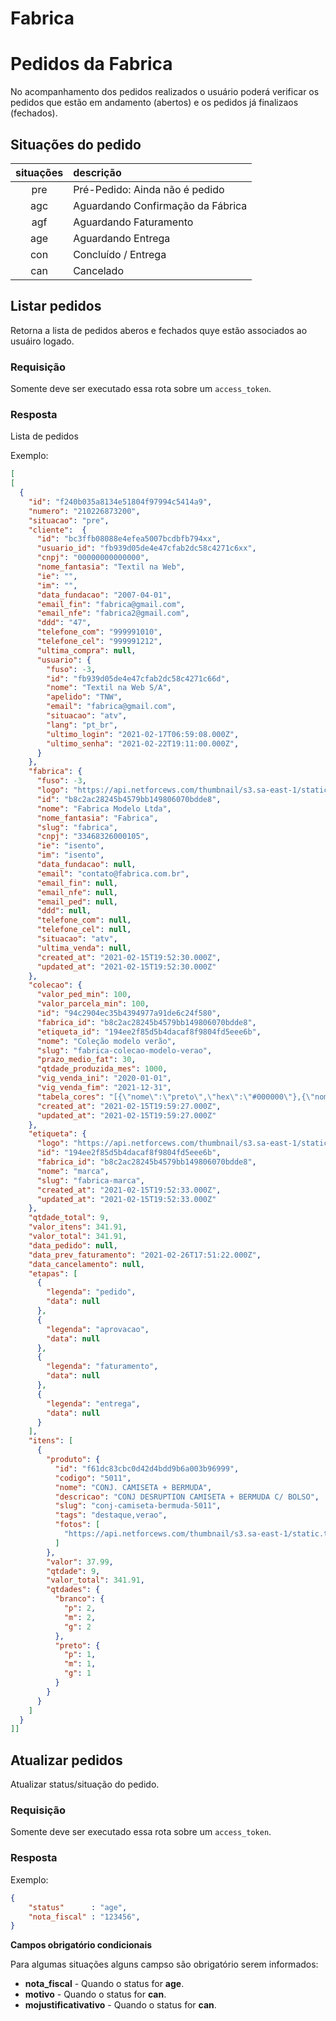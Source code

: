# Fabrica

# Pedidos da Fabrica

No acompanhamento dos pedidos realizados o usuário poderá verificar os pedidos que estão em andamento (abertos) e os pedidos já finalizaos (fechados).

## Situações do pedido

| situações | descrição                          |
|:---------:|:-----------------------------------|
| pre       | Pré-Pedido: Ainda não é pedido     |
| agc       | Aguardando Confirmação da Fábrica  |
| agf       | Aguardando Faturamento             |
| age       | Aguardando Entrega                 |
| con       | Concluído / Entrega                |
| can       | Cancelado                          |


## Listar pedidos

<api method="get" uri="/fabrica/pedidos" />

Retorna a lista de pedidos aberos e fechados quye estão associados ao usuáiro logado.

### Requisição

<tag text="auth" type="error"/> Somente deve ser executado essa rota sobre um `access_token`.

### Resposta

Lista de pedidos

Exemplo: 

```json
[
[
  {
    "id": "f240b035a8134e51804f97994c5414a9",
    "numero": "210226873200",
    "situacao": "pre",
    "cliente":  {
      "id": "bc3ffb08088e4efea5007bcdbfb794xx",
      "usuario_id": "fb939d05de4e47cfab2dc58c4271c6xx",
      "cnpj": "00000000000000",
      "nome_fantasia": "Textil na Web",
      "ie": "",
      "im": "",
      "data_fundacao": "2007-04-01",
      "email_fin": "fabrica@gmail.com",
      "email_nfe": "fabrica2@gmail.com",
      "ddd": "47",
      "telefone_com": "999991010",
      "telefone_cel": "999991212",
      "ultima_compra": null,
      "usuario": {
        "fuso": -3,
        "id": "fb939d05de4e47cfab2dc58c4271c66d",
        "nome": "Textil na Web S/A",
        "apelido": "TNW",
        "email": "fabrica@gmail.com",
        "situacao": "atv",
        "lang": "pt_br",
        "ultimo_login": "2021-02-17T06:59:08.000Z",
        "ultimo_senha": "2021-02-22T19:11:00.000Z",
      }
    },
    "fabrica": {
      "fuso": -3,
      "logo": "https://api.netforcews.com/thumbnail/s3.sa-east-1/static.textilnaweb.com/logos/fabrica.png",
      "id": "b8c2ac28245b4579bb149806070bdde8",
      "nome": "Fabrica Modelo Ltda",
      "nome_fantasia": "Fabrica",
      "slug": "fabrica",
      "cnpj": "33468326000105",
      "ie": "isento",
      "im": "isento",
      "data_fundacao": null,
      "email": "contato@fabrica.com.br",
      "email_fin": null,
      "email_nfe": null,
      "email_ped": null,
      "ddd": null,
      "telefone_com": null,
      "telefone_cel": null,
      "situacao": "atv",
      "ultima_venda": null,
      "created_at": "2021-02-15T19:52:30.000Z",
      "updated_at": "2021-02-15T19:52:30.000Z"
    },
    "colecao": {
      "valor_ped_min": 100,
      "valor_parcela_min": 100,
      "id": "94c2904ec35b4394977a91de6c24f580",
      "fabrica_id": "b8c2ac28245b4579bb149806070bdde8",
      "etiqueta_id": "194ee2f85d5b4dacaf8f9804fd5eee6b",
      "nome": "Coleção modelo verão",
      "slug": "fabrica-colecao-modelo-verao",
      "prazo_medio_fat": 30,
      "qtdade_produzida_mes": 1000,
      "vig_venda_ini": "2020-01-01",
      "vig_venda_fim": "2021-12-31",
      "tabela_cores": "[{\"nome\":\"preto\",\"hex\":\"#000000\"},{\"nome\":\"branco\",\"hex\":\"#FFFFFF\"},{\"nome\":\"vemelho\",\"hex\":\"#FF0000\"}]",
      "created_at": "2021-02-15T19:59:27.000Z",
      "updated_at": "2021-02-15T19:59:27.000Z"
    },
    "etiqueta": {
      "logo": "https://api.netforcews.com/thumbnail/s3.sa-east-1/static.textilnaweb.com/logos/fabrica-marca.png",
      "id": "194ee2f85d5b4dacaf8f9804fd5eee6b",
      "fabrica_id": "b8c2ac28245b4579bb149806070bdde8",
      "nome": "marca",
      "slug": "fabrica-marca",
      "created_at": "2021-02-15T19:52:33.000Z",
      "updated_at": "2021-02-15T19:52:33.000Z"
    },
    "qtdade_total": 9,
    "valor_itens": 341.91,
    "valor_total": 341.91,
    "data_pedido": null,
    "data_prev_faturamento": "2021-02-26T17:51:22.000Z",
    "data_cancelamento": null,
    "etapas": [
      {
        "legenda": "pedido",
        "data": null
      },
      {
        "legenda": "aprovacao",
        "data": null
      },
      {
        "legenda": "faturamento",
        "data": null
      },
      {
        "legenda": "entrega",
        "data": null
      }
    ],
    "itens": [
      {
        "produto": {
          "id": "f61dc83cbc0d42d4bdd9b6a003b96999",
          "codigo": "5011",
          "nome": "CONJ. CAMISETA + BERMUDA",
          "descricao": "CONJ DESRUPTION CAMISETA + BERMUDA C/ BOLSO",
          "slug": "conj-camiseta-bermuda-5011",
          "tags": "destaque,verao",
          "fotos": [
            "https://api.netforcews.com/thumbnail/s3.sa-east-1/static.textilnaweb.com/produtos/fabrica-colecao-modelo-verao/5011.jpg"
          ]
        },
        "valor": 37.99,
        "qtdade": 9,
        "valor_total": 341.91,
        "qtdades": {
          "branco": {
            "p": 2,
            "m": 2,
            "g": 2
          },
          "preto": {
            "p": 1,
            "m": 1,
            "g": 1
          }
        }
      }
    ]
  }
]]
```

## Atualizar pedidos

<api method="put" uri="/fabrica/pedidos/{pnum}/atualizar-status" />

Atualizar status/situação do pedido.

### Requisição

<tag text="auth" type="error"/> Somente deve ser executado essa rota sobre um `access_token`.

### Resposta

Exemplo: 

```json
{
    "status"      : "age",
    "nota_fiscal" : "123456",
}
```

**Campos obrigatório condicionais**

Para algumas situações alguns campso são obrigatório serem informados:

 - **nota_fiscal** - Quando o status for **age**.
 - **motivo** - Quando o status for **can**.
 - **mojustificativativo** - Quando o status for **can**.